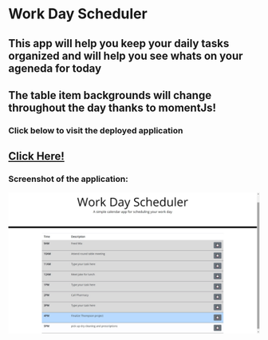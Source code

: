 # Work Day Scheduler


## This app will help you keep your daily tasks organized and will help you see whats on your ageneda for today


## The table item backgrounds will change throughout the day thanks to momentJs!


### Click below to visit the deployed application
## [Click Here!](https://caseyderiso.github.io/My-Day)

### Screenshot of the application:

![screenshot of deployed application](./Assets/pictures/screenshot.jpg)